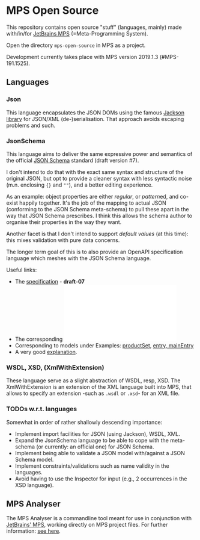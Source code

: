 # MPS Open Source

This repository contains open source "stuff" (languages, mainly) made with/in/for [JetBrains MPS](https://www.jetbrains.com/mps/) (=Meta-Programming System).

Open the directory `mps-open-source` in MPS as a project.

Development currently takes place with MPS version 2019.1.3 (#MPS-191.1525).


## Languages

### Json

This language encapsulates the JSON DOMs using the famous [Jackson library](https://github.com/FasterXML/jackson) for JSON/XML (de-)serialisation.
That approach avoids escaping problems and such.

### JsonSchema

This language aims to deliver the same expressive power and semantics of the official [JSON Schema](http://json-schema.org/) standard (draft version #7).

I don't intend to do that with the exact same syntax and structure of the original JSON, but opt to provide a cleaner syntax with less syntactic noise (m.n. enclosing `{}` and `""`), and a better editing experience.

As an example: object properties are either *regular*, or *pattern*ed, and co-exist happily together.
It's the job of the mapping to actual JSON (conforming to the JSON Schema meta-schema) to pull these apart in the way that JSON Schema prescribes.
I think this allows the schema author to organise their properties in the way they want.

Another facet is that I don't intend to support *default values* (at this time): this mixes validation with pure data concerns.

The longer term goal of this is to also provide an OpenAPI specification language which meshes with the JSON Schema language.

Useful links:

* The [specification](http://json-schema.org/specification.html) - **draft-07**
* The corresponding ![meta-schema](json-schema/meta-schema.json)
* Corresponding to models under Examples: [productSet](http://json-schema.org/example1.html), [entry, mainEntry](http://json-schema.org/example2.html)
* A very good [explanation](https://spacetelescope.github.io/understanding-json-schema/).

### WSDL, XSD, (XmlWithExtension)

These language serve as a slight abstraction of WSDL, resp, XSD.
The XmlWithExtension is an extension of the XML language built into MPS, that allows to specify an extension -such as `.wsdl` or `.xsd`- for an XML file.


### TODOs w.r.t. languages

Somewhat in order of rather shallowly descending importance:

* Implement import facilities for JSON (using Jackson), WSDL, XML.
* Expand the JsonSchema language to be able to cope with the meta-schema (or currently: an official one) for JSON Schema.
* Implement being able to validate a JSON model with/against a JSON Schema model.
* Implement constraints/validations such as name validity in the languages.
* Avoid having to use the Inspector for input (e.g., 2 occurrences in the XSD language).


## MPS Analyser

The MPS Analyser is a commandline tool meant for use in conjunction with [JetBrains' MPS](https://www.jetbrains.com/mps/), working directly on MPS project files.
For further information: [see here](./mps-analyser/README.md).

